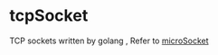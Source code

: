 # tcpSocket
TCP sockets written by golang , 
Refer to [microSocket](https://github.com/mistaker/microSocket)
